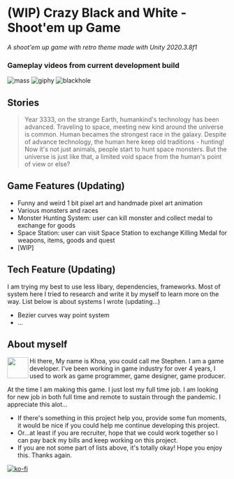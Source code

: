 # (WIP) Crazy Black and White - Shoot'em up Game
*A shoot'em up game with retro theme made with Unity 2020.3.8f1*
### Gameplay videos from current development build
![mass](https://user-images.githubusercontent.com/61927620/125171936-14ee8800-e1e1-11eb-98ff-1e0768b0423f.gif)
![giphy](https://user-images.githubusercontent.com/61927620/125171282-9ba16600-e1dd-11eb-8f21-6aa5d1ae33c4.gif)
![blackhole](https://user-images.githubusercontent.com/61927620/125171552-0dc67a80-e1df-11eb-8731-9a04f2e7f2f3.gif)
## Stories
>Year 3333, on the strange Earth, humankind's technology has been advanced. Traveling to space, meeting new kind around the universe is common. Human becames the strongest race in the galaxy.
Despite of advance technology, the human here keep old traditions - hunting! Now it's not just animals, people start to hunt space monsters.
But the universe is just like that, a limited void space from the human's point of view or else?
## Game Features (Updating)
- Funny and weird 1 bit pixel art and handmade pixel art animation
- Various monsters and races
- Monster Hunting System: user can kill monster and collect medal to exchange for goods
- Space Station: user can visit Space Station to exchange Killing Medal for weapons, items, goods and quest
- [WIP]
## Tech Feature (Updating)
I am trying my best to use less libary, dependencies, frameworks. Most of system here I tried to research and write it by myself to learn more on the way.
List below is about systems I wrote (updating...)
- Bezier curves way point system
- ...

## About myself 
<a href="url"><img src="https://user-images.githubusercontent.com/61927620/125173840-8df2dd00-e1eb-11eb-80c1-29d43f4f7d9f.jpg" 
align="left" height="48" width="48" ></a>

Hi there,
My name is Khoa, you could call me Stephen.
I am a game developer. I've been working in game industry for over 4 years, I used to work as game programmer, game designer, game producer.

At the time I am making this game. I just lost my full time job. I am looking for new job in both full time and remote to sustain through the pandemic. 
I appreciate this alot...
- If there's something in this project help you, provide some fun moments, it would be nice if you could help me continue developing this project.
- Or...at least if you are recruiter, hope that we could work together so I can pay back my bills and keep working on this project.
- If you are not some part of lists above, it's totally okay! Hope you enjoy this.
Thanks again.

[![ko-fi](https://ko-fi.com/img/githubbutton_sm.svg)](https://ko-fi.com/F1F159VOO)
